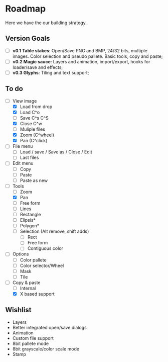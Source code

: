 Roadmap
=======

Here we have the our building strategy.

Version Goals
-------------

- [ ] **v0.1 Table stakes**: Open/Save PNG and BMP, 24/32 bits, multiple images. Color selection and pseudo pallete. Basic tools, copy and paste;
- [ ] **v0.2 Magic sauce**: Layers and animation, import/export, hooks for loader/save and effects;
- [ ] **v0.3 Glyphs**: Tiling and text support;

To do
-----

- [ ] View image
  - [x] Load from drop
  - [x] Load C^o
  - [ ] Save C^s C^S
  - [x] Close C^w
  - [ ] Muliple files
  - [x] Zoom (C^wheel)
  - [x] Pan (C^click)
- [ ] File menu
  - [ ] Load / save / Save as / Close / Edit
  - [ ] Last files
- [ ] Edit menu
  - [ ] Copy
  - [ ] Paste
  - [ ] Paste as new
- [ ] Tools
  - [ ] Zoom
  - [x] Pan
  - [ ] Free form
  - [ ] Lines
  - [ ] Rectangle
  - [ ] Elipsis*
  - [ ] Polygon*
  - [ ] Selection (Alt remove, shift adds)
    - [ ] Rect
    - [ ] Free form
    - [ ] Contiguous color
- [ ] Options
  - [ ] Color pallete
  - [ ] Color selector/Wheel
  - [ ] Mask
  - [ ] Tile
- [ ] Copy & paste
  - [ ] Internal
  - [x] X based support

Wishlist
--------

- Layers
- Better integrated open/save dialogs
- Animation
- Custom file support
- 8bit pallete mode
- 8bit grayscale/color scale mode
- Stamp
